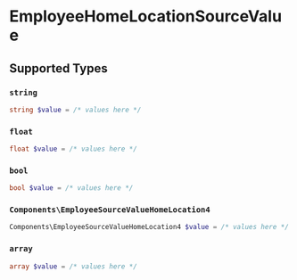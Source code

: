# EmployeeHomeLocationSourceValue


## Supported Types

### `string`

```php
string $value = /* values here */
```

### `float`

```php
float $value = /* values here */
```

### `bool`

```php
bool $value = /* values here */
```

### `Components\EmployeeSourceValueHomeLocation4`

```php
Components\EmployeeSourceValueHomeLocation4 $value = /* values here */
```

### `array`

```php
array $value = /* values here */
```

